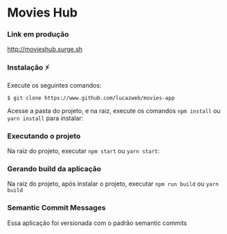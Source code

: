 # Movies Hub

### Link em produção

http://movieshub.surge.sh

### Instalação ⚡️

Execute os seguintes comandos:

```
$ git clone https://www.github.com/lucazweb/movies-app
```

Acesse a pasta do projeto, e na raiz, execute os comandos `npm install` ou `yarn install` para instalar:

### Executando o projeto

Na raiz do projeto, executar `npm start` ou `yarn start`:

### Gerando build da aplicação

Na raiz do projeto, após instalar o projeto, executar `npm run build` ou `yarn build`

### Semantic Commit Messages

Essa aplicação foi versionada com o padrão semantic commits
